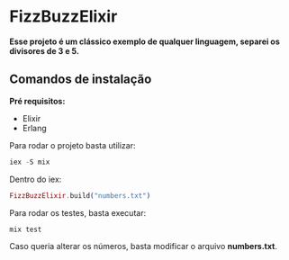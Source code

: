 # FizzBuzzElixir

**Esse projeto é um clássico exemplo de qualquer linguagem, separei os divisores de 3 e 5.**

## Comandos de instalação

**Pré requisitos:**
  - Elixir
  - Erlang
    
Para rodar o projeto basta utilizar:

```elixir
iex -S mix
```

Dentro do iex:
```elixir
FizzBuzzElixir.build("numbers.txt")
```

Para rodar os testes, basta executar:
```elixir
mix test
```

Caso queria alterar os números, basta modificar o arquivo **numbers.txt**.



